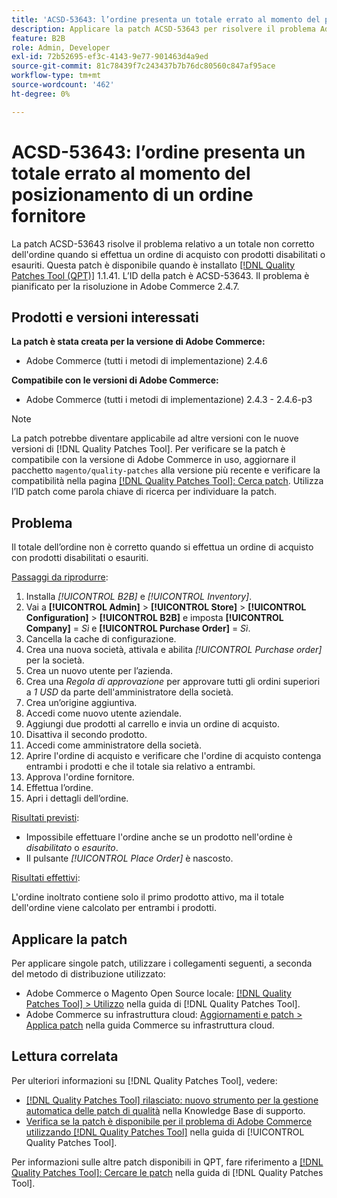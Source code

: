 ```yaml
---
title: 'ACSD-53643: l’ordine presenta un totale errato al momento del posizionamento di un ordine fornitore'
description: Applicare la patch ACSD-53643 per risolvere il problema Adobe Commerce in cui l'ordine presenta un totale errato quando si effettua un ordine con prodotti disabilitati o esauriti.
feature: B2B
role: Admin, Developer
exl-id: 72b52695-ef3c-4143-9e77-901463d4a9ed
source-git-commit: 81c78439f7c243437b7b76dc80560c847af95ace
workflow-type: tm+mt
source-wordcount: '462'
ht-degree: 0%

---
```


# ACSD-53643: l’ordine presenta un totale errato al momento del posizionamento di un ordine fornitore

La patch ACSD-53643 risolve il problema relativo a un totale non corretto dell&#39;ordine quando si effettua un ordine di acquisto con prodotti disabilitati o esauriti. Questa patch è disponibile quando è installato [[!DNL Quality Patches Tool (QPT)]](https://experienceleague.adobe.com/en/docs/commerce-knowledge-base/kb/announcements/commerce-announcements/magento-quality-patches-released-new-tool-to-self-serve-quality-patches) 1.1.41. L’ID della patch è ACSD-53643. Il problema è pianificato per la risoluzione in Adobe Commerce 2.4.7.

## Prodotti e versioni interessati

**La patch è stata creata per la versione di Adobe Commerce:**

* Adobe Commerce (tutti i metodi di implementazione) 2.4.6

**Compatibile con le versioni di Adobe Commerce:**

* Adobe Commerce (tutti i metodi di implementazione) 2.4.3 - 2.4.6-p3

>[!NOTE]
>
>La patch potrebbe diventare applicabile ad altre versioni con le nuove versioni di [!DNL Quality Patches Tool]. Per verificare se la patch è compatibile con la versione di Adobe Commerce in uso, aggiornare il pacchetto `magento/quality-patches` alla versione più recente e verificare la compatibilità nella pagina [[!DNL Quality Patches Tool]: Cerca patch](https://experienceleague.adobe.com/tools/commerce-quality-patches/index.html). Utilizza l’ID patch come parola chiave di ricerca per individuare la patch.

## Problema

Il totale dell’ordine non è corretto quando si effettua un ordine di acquisto con prodotti disabilitati o esauriti.

<u>Passaggi da riprodurre</u>:

1. Installa *[!UICONTROL B2B]* e *[!UICONTROL Inventory]*.
1. Vai a **[!UICONTROL Admin]** > **[!UICONTROL Store]** > **[!UICONTROL Configuration]** > **[!UICONTROL B2B]** e imposta **[!UICONTROL Company]** = *Sì* e **[!UICONTROL Purchase Order]** = *Sì*.
1. Cancella la cache di configurazione.
1. Crea una nuova società, attivala e abilita *[!UICONTROL Purchase order]* per la società.
1. Crea un nuovo utente per l’azienda.
1. Crea una *Regola di approvazione* per approvare tutti gli ordini superiori a *1 USD* da parte dell&#39;amministratore della società.
1. Crea un’origine aggiuntiva.
1. Accedi come nuovo utente aziendale.
1. Aggiungi due prodotti al carrello e invia un ordine di acquisto.
1. Disattiva il secondo prodotto.
1. Accedi come amministratore della società.
1. Aprire l&#39;ordine di acquisto e verificare che l&#39;ordine di acquisto contenga entrambi i prodotti e che il totale sia relativo a entrambi.
1. Approva l&#39;ordine fornitore.
1. Effettua l’ordine.
1. Apri i dettagli dell’ordine.

<u>Risultati previsti</u>:

* Impossibile effettuare l&#39;ordine anche se un prodotto nell&#39;ordine è *disabilitato* o *esaurito*.
* Il pulsante *[!UICONTROL Place Order]* è nascosto.

<u>Risultati effettivi</u>:

L&#39;ordine inoltrato contiene solo il primo prodotto attivo, ma il totale dell&#39;ordine viene calcolato per entrambi i prodotti.

## Applicare la patch

Per applicare singole patch, utilizzare i collegamenti seguenti, a seconda del metodo di distribuzione utilizzato:

* Adobe Commerce o Magento Open Source locale: [[!DNL Quality Patches Tool] > Utilizzo](/help/tools/quality-patches-tool/usage.md) nella guida di [!DNL Quality Patches Tool].
* Adobe Commerce su infrastruttura cloud: [Aggiornamenti e patch > Applica patch](https://experienceleague.adobe.com/docs/commerce-cloud-service/user-guide/develop/upgrade/apply-patches.html) nella guida Commerce su infrastruttura cloud.

## Lettura correlata

Per ulteriori informazioni su [!DNL Quality Patches Tool], vedere:

* [[!DNL Quality Patches Tool] rilasciato: nuovo strumento per la gestione automatica delle patch di qualità](https://experienceleague.adobe.com/en/docs/commerce-knowledge-base/kb/announcements/commerce-announcements/magento-quality-patches-released-new-tool-to-self-serve-quality-patches) nella Knowledge Base di supporto.
* [Verifica se la patch è disponibile per il problema di Adobe Commerce utilizzando  [!DNL Quality Patches Tool]](/help/tools/quality-patches-tool/patches-available-in-qpt/check-patch-for-magento-issue-with-magento-quality-patches.md) nella guida di [!UICONTROL Quality Patches Tool].


Per informazioni sulle altre patch disponibili in QPT, fare riferimento a [[!DNL Quality Patches Tool]: Cercare le patch](https://experienceleague.adobe.com/tools/commerce-quality-patches/index.html) nella guida di [!DNL Quality Patches Tool].
